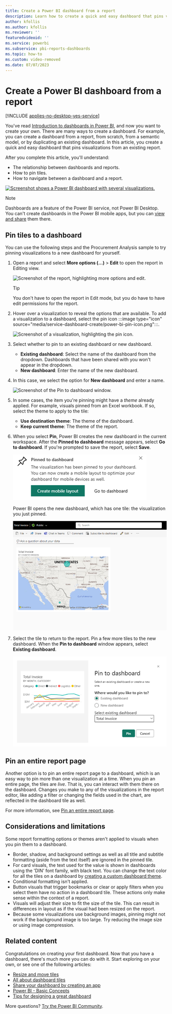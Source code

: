 ```yaml
---
title: Create a Power BI dashboard from a report
description: Learn how to create a quick and easy dashboard that pins visualizations from an existing report.
author: kfollis
ms.author: kfollis
ms.reviewer: ''
featuredvideoid: ''
ms.service: powerbi
ms.subservice: pbi-reports-dashboards
ms.topic: how-to
ms.custom: video-removed
ms.date: 07/07/2023
---
```

# Create a Power BI dashboard from a report

[!INCLUDE [applies-no-desktop-yes-service](../includes/applies-no-desktop-yes-service.md)]

You've read [Introduction to dashboards in Power BI](service-dashboards.md), and now you want to create your own. There are many ways to create a dashboard. For example, you can create a dashboard from a report, from scratch, from a semantic model, or by duplicating an existing dashboard. In this article, you create a quick and easy dashboard that pins visualizations from an existing report.

After you complete this article, you'll understand:
- The relationship between dashboards and reports.
- How to pin tiles.
- How to navigate between a dashboard and a report.
 
[![Screenshot shows a Power BI dashboard with several visualizations.](media/service-dashboard-create/power-bi-completed-dashboard-small.png)](media/service-dashboard-create/power-bi-completed-dashboard-small.png#lightbox)

> [!NOTE]
> Dashboards are a feature of the Power BI service, not Power BI Desktop. You can't create dashboards in the Power BI mobile apps, but you can [view and share](../consumer/mobile/mobile-apps-view-dashboard.md) them there.
>
>

## Pin tiles to a dashboard

You can use the following steps and the Procurement Analysis sample to try pinning visualizations to a new dashboard for yourself.

1. Open a report and select **More options (...)** > **Edit** to open the report in Editing view.

    ![Screenshot of the report, highlighting more options and edit.](media/service-dashboard-create/power-bi-reading-view.png)
    
    > [!TIP]  
    > You don't have to open the report in Edit mode, but you do have to have edit permissions for the report.

1. Hover over a visualization to reveal the options that are available. To add a visualization to a dashboard, select the pin icon :::image type="icon" source="media/service-dashboard-create/power-bi-pin-icon.png":::.

    ![Screenshot of a visualization, highlighting the pin icon.](media/service-dashboard-create/power-bi-hover.png)
1. Select whether to pin to an existing dashboard or new dashboard.

   - **Existing dashboard**: Select the name of the dashboard from the dropdown. Dashboards that have been shared with you won't appear in the dropdown.
   - **New dashboard**: Enter the name of the new dashboard.

1. In this case, we select the option for **New dashboard** and enter a name.

    ![Screenshot of the Pin to dashboard window.](media/service-dashboard-create/power-bi-pin-tile.png)

1. In some cases, the item you're pinning might have a *theme* already applied. For example, visuals pinned from an Excel workbook. If so, select the theme to apply to the tile:

    - **Use destination theme**: The theme of the dashboard.
    - **Keep current theme**: The theme of the report.

1. When you select **Pin**, Power BI creates the new dashboard in the current workspace. After the **Pinned to dashboard** message appears, select **Go to dashboard**. If you're prompted to save the report, select **Save**.

    ![Screenshot of a success message, highlighting Go to dashboard.](media/service-dashboard-create/power-bi-pin-success.png)

    Power BI opens the new dashboard, which has one tile: the visualization you just pinned.

   ![Screenshot of a dashboard with one tile.](media/service-dashboard-create/power-bi-pinned.png)
1. Select the tile to return to the report. Pin a few more tiles to the new dashboard. When the **Pin to dashboard** window appears, select **Existing dashboard**.  

   ![Screenshot of the Pin to dashboard window, highlighting Existing dashboard.](media/service-dashboard-create/power-bi-existing-dashboard.png)

## Pin an entire report page
Another option is to pin an entire report page to a dashboard, which is an easy way to pin more than one visualization at a time. When you pin an entire page, the tiles are *live*. That is, you can interact with them there on the dashboard. Changes you make to any of the visualizations in the report editor, like adding a filter or changing the fields used in the chart, are reflected in the dashboard tile as well.  

For more information, see [Pin an entire report page](service-dashboard-pin-live-tile-from-report.md).

## Considerations and limitations
Some report formatting options or themes aren't applied to visuals when you pin them to a dashboard.
- Border, shadow, and background settings as well as all title and subtitle formatting (aside from the text itself) are ignored in the pinned tile.
- For card visuals, the text used for the value is shown in dashboards using the 'DIN' font family, with black text. You can change the text color for all the tiles on a dashboard by [creating a custom dashboard theme](service-dashboard-themes.md).
- Conditional formatting isn't applied.
- Button visuals that trigger bookmarks or clear or apply filters when you select them have no action in a dashboard tile. These actions only make sense within the context of a report.
- Visuals will adjust their size to fit the size of the tile. This can result in differences in layout as if the visual had been resized on the report.
- Because some visualizations use background images, pinning might not work if the background image is too large. Try reducing the image size or using image compression.

## Related content
Congratulations on creating your first dashboard. Now that you have a dashboard, there's much more you can do with it. Start exploring on your own, or see one of the following articles:

* [Resize and move tiles](service-dashboard-edit-tile.md)
* [All about dashboard tiles](service-dashboard-tiles.md)
* [Share your dashboard by creating an app](../collaborate-share/service-create-distribute-apps.md)
* [Power BI - Basic Concepts](../fundamentals/service-basic-concepts.md)
* [Tips for designing a great dashboard](service-dashboards-design-tips.md)

More questions? [Try the Power BI Community](https://community.powerbi.com/).
